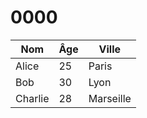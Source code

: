 # 0000
| Nom        | Âge | Ville        |
|-------------|-----|--------------|
| Alice       | 25  | Paris        |
| Bob         | 30  | Lyon         |
| Charlie     | 28  | Marseille    |
